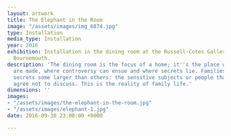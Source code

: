 ```yaml
---
layout: artwork
title: The Elephant in the Room
image: "/assets/images/img_6874.jpg"
type: Installation
media_type: Installation
year: 2016
exhibition: Installation in the dining room at the Russell-Cotes Gallery and Museum,
  Bournemouth.
description: 'The dining room is the focus of a home; it''s the place where conversations
  are made, where controversy can ensue and where secrets lie. Families often have
  secrets some larger than others: the sensitive subjects or people that we collectively
  agree not to discuss. This is the reality of family life.'
dimensions: ''
images:
- "/assets/images/the-elephant-in-the-room.jpg"
- "/assets/images/elephant-1.jpg"
date: 2016-09-30 23:00:00 +0000

---
```

